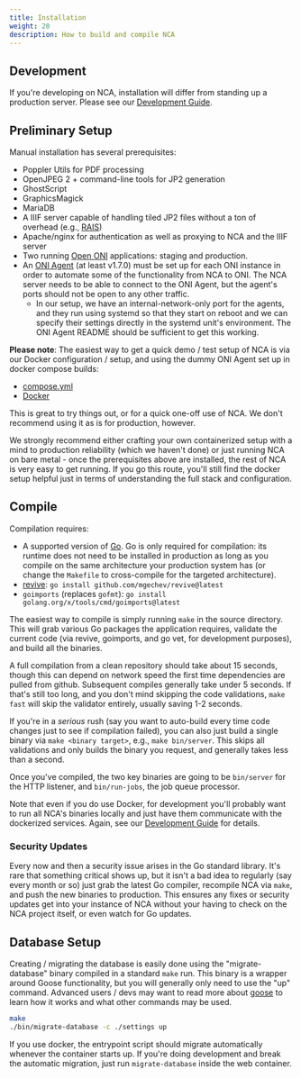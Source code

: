 ```yaml
---
title: Installation
weight: 20
description: How to build and compile NCA
---
```


## Development

If you're developing on NCA, installation will differ from standing up a
production server. Please see our [Development Guide][dev-guide].

[dev-guide]: <{{% ref "/contributing/dev-guide" %}}>

## Preliminary Setup

Manual installation has several prerequisites:

- Poppler Utils for PDF processing
- OpenJPEG 2 + command-line tools for JP2 generation
- GhostScript
- GraphicsMagick
- MariaDB
- A IIIF server capable of handling tiled JP2 files without a ton of overhead (e.g.,
  [RAIS](https://github.com/uoregon-libraries/rais-image-server))
- Apache/nginx for authentication as well as proxying to NCA and the IIIF server
- Two running [Open ONI][oni] applications: staging and production.
- An [ONI Agent][agent] (at least v1.7.0) must be set up for each ONI instance
  in order to automate some of the functionality from NCA to ONI. The NCA
  server needs to be able to connect to the ONI Agent, but the agent's ports
  should not be open to any other traffic.
  - In our setup, we have an internal-network-only port for the agents, and
    they run using systemd so that they start on reboot and we can specify
    their settings directly in the systemd unit's environment. The ONI Agent
    README should be sufficient to get this working.

[oni]: <https://github.com/open-oni/open-oni>
[agent]: <https://github.com/open-oni/oni-agent>

**Please note**: The easiest way to get a quick demo / test setup of NCA is via
our Docker configuration / setup, and using the dummy ONI Agent set up in
docker compose builds:

- [compose.yml][compose.yml]
- [Docker][docker-dir]

[compose.yml]: <https://github.com/uoregon-libraries/newspaper-curation-app/blob/main/compose.yml>
[docker-dir]: <https://github.com/uoregon-libraries/newspaper-curation-app/tree/main/docker>

This is great to try things out, or for a quick one-off use of NCA. We don't
recommend using it as is for production, however.

We strongly recommend either crafting your own containerized setup with a mind
to production reliability (which we haven't done) or just running NCA on bare
metal - once the prerequisites above are installed, the rest of NCA is very
easy to get running. If you go this route, you'll still find the docker setup
helpful just in terms of understanding the full stack and configuration.

## Compile

Compilation requires:

- A supported version of [Go](https://golang.org/dl/). Go is only required for
  compilation: its runtime does not need to be installed in production as long
  as you compile on the same architecture your production system has (or change
  the `Makefile` to cross-compile for the targeted architecture).
- [revive](https://github.com/mgechev/revive): `go install github.com/mgechev/revive@latest`
- `goimports` (replaces `gofmt`): `go install golang.org/x/tools/cmd/goimports@latest`

The easiest way to compile is simply running `make` in the source directory.
This will grab various Go packages the application requires, validate the
current code (via revive, goimports, and go vet, for development purposes), and
build all the binaries.

A full compilation from a clean repository should take about 15 seconds, though
this can depend on network speed the first time dependencies are pulled from
github. Subsequent compiles generally take under 5 seconds. If that's still
too long, and you don't mind skipping the code validations, `make fast` will
skip the validator entirely, usually saving 1-2 seconds.

If you're in a *serious* rush (say you want to auto-build every time code
changes just to see if compilation failed), you can also just build a single
binary via `make <binary target>`, e.g., `make bin/server`. This skips all
validations and only builds the binary you request, and generally takes less
than a second.

Once you've compiled, the two key binaries are going to be `bin/server` for the
HTTP listener, and `bin/run-jobs`, the job queue processor.

Note that even if you do use Docker, for development you'll probably want to
run all NCA's binaries locally and just have them communicate with the
dockerized services. Again, see our [Development Guide][dev-guide] for details.

### Security Updates

Every now and then a security issue arises in the Go standard library. It's
rare that something critical shows up, but it isn't a bad idea to regularly
(say every month or so) just grab the latest Go compiler, recompile NCA via
`make`, and push the new binaries to production. This ensures any fixes or
security updates get into your instance of NCA without your having to check on
the NCA project itself, or even watch for Go updates.

## Database Setup

Creating / migrating the database is easily done using the "migrate-database"
binary compiled in a standard `make` run. This binary is a wrapper around Goose
functionality, but you will generally only need to use the "up" command.
Advanced users / devs may want to read more about [goose][goose] to learn how
it works and what other commands may be used.

[goose]: <https://github.com/pressly/goose>

```bash
make
./bin/migrate-database -c ./settings up
```

If you use docker, the entrypoint script should migrate automatically whenever
the container starts up. If you're doing development and break the automatic
migration, just run `migrate-database` inside the web container.
